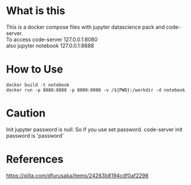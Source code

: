 # What is this
This is a docker compose files with jupyter datascience pack and code-server.  
To access code-server 127.0.0.1:8080  
also jupyter notebook 127.0.0.1:8888  

# How to Use
```docker build -t notebook```  
```docker run -p 8888:8888 -p 8080:8080 -v /${PWD}:/workdir -d notebook```

# Caution
Init jupyter password is null. So if you use set password.
code-server init password is 'password'

# References
https://qiita.com/dfurusaka/items/24263b8194cdf0af2298
